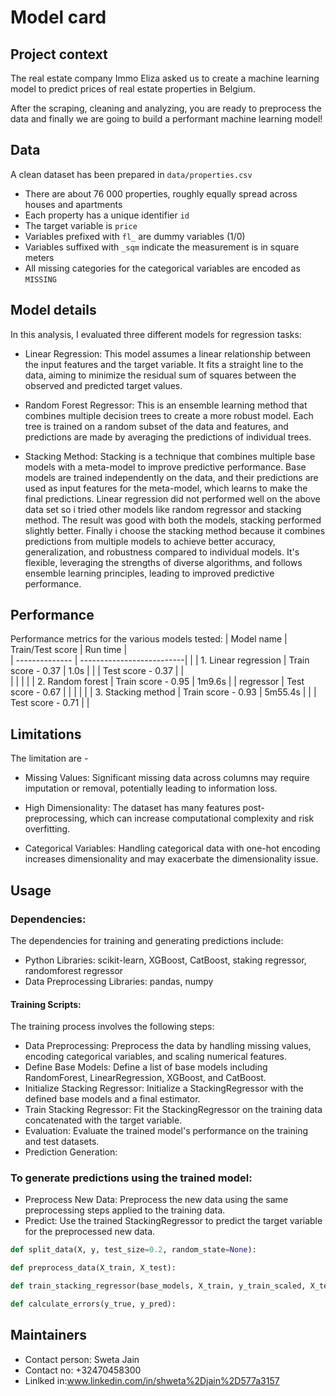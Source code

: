 
# Model card

## Project context

The real estate company Immo Eliza asked us to create a machine learning model to predict prices of real estate properties in Belgium.

After the scraping, cleaning and analyzing, you are ready to preprocess the data and finally we are going to build a performant machine learning model!

## Data

A clean dataset has been prepared in `data/properties.csv`
- There are about 76 000 properties, roughly equally spread across houses and apartments
- Each property has a unique identifier `id`
- The target variable is `price`
- Variables prefixed with `fl_` are dummy variables (1/0)
- Variables suffixed with `_sqm` indicate the measurement is in square meters
- All missing categories for the categorical variables are encoded as `MISSING`

## Model details

In this analysis, I evaluated three different models for regression tasks:

- Linear Regression: This model assumes a linear relationship between the input features and the target variable. It fits a straight line to the data, aiming to minimize the residual sum of squares between the observed and predicted target values.

- Random Forest Regressor: This is an ensemble learning method that combines multiple decision trees to create a more robust model. Each tree is trained on a random subset of the data and features, and predictions are made by averaging the predictions of individual trees.

- Stacking Method: Stacking is a technique that combines multiple base models with a meta-model to improve predictive performance. Base models are trained independently on the data, and their predictions are used as input features for the meta-model, which learns to make the final predictions.
Linear regression did not performed well on the above data set so i tried other models like random regressor and stacking method. The result was good with both the models, stacking performed slightly better. Finally i choose the stacking method because it combines predictions from multiple models to achieve better accuracy, generalization, and robustness compared to individual models. It's flexible, leveraging the strengths of diverse algorithms, and follows ensemble learning principles, leading to improved predictive performance.
## Performance

Performance metrics for the various models tested:
| Model name              | Train/Test score          |  Run time  |                                    
| --------------          | --------------------------|            | 
| 1. Linear regression    |   Train score - 0.37      |    1.0s    |
|                         |   Test score - 0.37       |            |                             
|                         |                           |            | 
| 2. Random forest        |   Train score - 0.95      |   1m9.6s   |
|    regressor            |   Test score - 0.67       |            |
|                                                     |            | 
| 3. Stacking method      |   Train score - 0.93      |   5m55.4s  |
|                         |   Test score - 0.71       |            |
                       




## Limitations
The limitation are -
- Missing Values: Significant missing data across columns may require imputation or removal, potentially leading to information loss.

- High Dimensionality: The dataset has many features post-preprocessing, which can increase computational complexity and risk overfitting.

- Categorical Variables: Handling categorical data with one-hot encoding increases dimensionality and may exacerbate the dimensionality issue.

## Usage

### Dependencies:
The dependencies for training and generating predictions include:

- Python Libraries: scikit-learn, XGBoost, CatBoost, staking regressor, randomforest regressor
- Data Preprocessing Libraries: pandas, numpy
 ####  Training Scripts:
The training process involves the following steps:

- Data Preprocessing: Preprocess the data by handling missing values, encoding categorical variables, and scaling numerical features.
- Define Base Models: Define a list of base models including RandomForest, LinearRegression, XGBoost, and CatBoost.
- Initialize Stacking Regressor: Initialize a StackingRegressor with the defined base models and a final estimator.
- Train Stacking Regressor: Fit the StackingRegressor on the training data concatenated with the target variable.
- Evaluation: Evaluate the trained model's performance on the training and test datasets.
- Prediction Generation:
### To generate predictions using the trained model:

- Preprocess New Data: Preprocess the new data using the same preprocessing steps applied to the training data.
- Predict: Use the trained StackingRegressor to predict the target variable for the preprocessed new data.
 
```python
def split_data(X, y, test_size=0.2, random_state=None):

def preprocess_data(X_train, X_test):

def train_stacking_regressor(base_models, X_train, y_train_scaled, X_test, y_test_scaled):

def calculate_errors(y_true, y_pred):

```
## Maintainers

- Contact person: Sweta Jain
- Contact no: +32470458300
- Linlked in:www.linkedin.com/in/shweta%2Djain%2D577a3157
